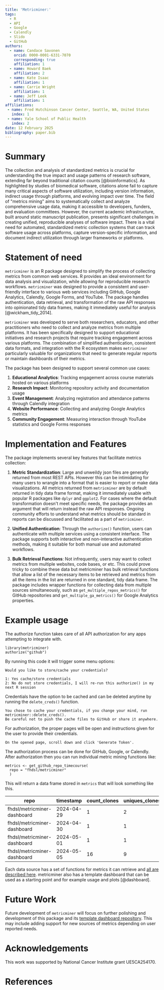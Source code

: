 ```yaml
---
title: 'Metricminer:'
tags:
  - R
  - API
  - Google
  - Calendly
  - Slido
  - GitHub
authors:
  - name: Candace Savonen
    orcid: 0000-0001-6331-7070
    corresponding: true
    affiliation: 1
  - name: Howard Baek
    affiliation: 2
  - name: Kate Isaac
    affiliation: 1
  - name: Carrie Wright
    affiliation: 1
  - name: Jeff Leek
    affiliation: 1
affiliations:
 - name: Fred Hutchinson Cancer Center, Seattle, WA, United States
   index: 1
 - name: Yale School of Public Health
   index: 2
date: 12 February 2025
bibliography: paper.bib
---
```


# Summary

The collection and analysis of standardized metrics is crucial for understanding the true impact and usage patterns of research software, extending far beyond traditional citation counts [@bioinformatics]. As highlighted by studies of biomedical software, citations alone fail to capture many critical aspects of software utilization, including version information, indirect usage through platforms, and evolving impact over time. The field of "metrics mining" aims to systematically collect and analyze comprehensive usage data, making it accessible to developers, funders, and evaluation committees. However, the current academic infrastructure, built around static manuscript publication, presents significant challenges in creating unified, reproducible analyses of software impact. There is a vital need for automated, standardized metric collection systems that can track software usage across platforms, capture version-specific information, and document indirect utilization through larger frameworks or platforms.

# Statement of need

`metricminer` is an R package designed to simplify the process of collecting metrics from common web services. R provides an ideal environment for data analysis and visualization, while allowing for reproducible research workflows. `metricminer` was designed to provide a consistent and user-friendly interface to various web services including GitHub, Google Analytics, Calendly, Google Forms, and YouTube. The package handles authentication, data retrieval, and transformation of the raw API responses into opinionated tidy data frames, making it immediately useful for analysis [@wickham_tidy_2014].

`metricminer` was developed to serve both researchers, educators, and other practitioners who need to collect and analyze metrics from multiple platforms. It has been specifically designed to support educational initiatives and research projects that require tracking engagement across various platforms. The combination of simplified authentication, consistent data formats, and integration with the R ecosystem makes `metricminer` particularly valuable for organizations that need to generate regular reports or maintain dashboards of their metrics.

The package has been designed to support several common use cases:

1. **Educational Analytics**: Tracking engagement across course materials hosted on various platforms
2. **Research Impact**: Monitoring repository activity and documentation usage
3. **Event Management**: Analyzing registration and attendance patterns through Calendly integration
4. **Website Performance**: Collecting and analyzing Google Analytics metrics
5. **Community Engagement**: Measuring interaction through YouTube statistics and Google Forms responses

# Implementation and Features

The package implements several key features that facilitate metrics collection:

1. **Metric Standardization**: Large and unweildy json files are generally returned from most REST APIs. However this can be intimidating for many users to wrangle into a format that is easier to report or make data visualizations. All metrics returned from  `metricminer` are by default returned in tidy data frame format, making it immediately usable with popular R packages like `dplyr` and `ggplot2`. For cases where the default transformation doesn't meet specific needs, the package provides an argument that will return instead the raw API responses. Ongoing community efforts to understand what metrics should be standard in reports can be discussed and facilitated as a part of `metricminer`.

2. **Unified Authentication**: Through the `authorize()` function, users can authenticate with multiple services using a consistent interface. The package supports both interactive and non-interactive authentication methods, making it suitable for both manual use and automated workflows.

3. **Bulk Retrieval Functions**: Not infrequently, users may want to collect metrics from multiple websites, code bases, or etc. This could prove tricky to combine these data but metricminer has bulk retrieval functions that allow a list of the necessary items to be retrieved and metrics from all the items in the list are returned in one standard, tidy data frame. The package includes wrapper functions for collecting data from multiple sources simultaneously, such as `get_multiple_repos_metrics()` for GitHub repositories and `get_multiple_ga_metrics()` for Google Analytics properties.

# Example usage

The authorize function takes care of all API authorization for any apps attempting to integrate with.

```
library(metricminer)
authorize("github")
```

By running this code it will trigger some menu options:
```
Would you like to store/cache your credentials?

1: Yes cache/store credentials
2: No do not store credentials, I will re-run this authorize() in my next R session
```
Credentials have the option to be cached and can be deleted anytime by running the `delete_creds()` function.
```
You chose to cache your credentials, if you change your mind, run metricminer::delete_creds().
Be careful not to push the cache files to GitHub or share it anywhere.
```
For authorization, the proper pages will be open and instructions given for the user to provide their credentials.
```
On the opened page, scroll down and click 'Generate Token'.
```

The authorization process can be done for GitHub, Google, or Calendly.
After authorization then you can run individual metric mining functions like:

```
metrics <- get_github_repo_timecourse(
  repo = "fhdsl/metricminer"
  )
```

This will return a data frame stored in `metrics` that will look something like this.

|repo|timestamp|count_clones|uniques_clones|count_views|uniques_views|
|---|---|---|---|---|---|
|fhdsl/metricminer-dashboard|2024-04-29|1|2|1|1|
|fhdsl/metricminer-dashboard|2024-04-30|1|1|5|1|
|fhdsl/metricminer-dashboard|2024-05-01|1|1|1|NA|
|fhdsl/metricminer-dashboard|2024-05-05|16|9|3|1|


Each data source has a set of functions for metrics it can retrieve and [all are described here](https://hutchdatascience.org/metricminer/).
metricminer also has a template dashboard that can be used as a starting point and for example usage and plots [@dashboard].

# Future Work

Future development of `metricminer` will focus on further polishing and development of this package and its [template dashboard repository](https://hutchdatascience.org/metricminer-dashboard/). This may include adding support for new sources of metrics depending on user reported needs.

# Acknowledgements

This work was supported by National Cancer Institute grant UE5CA254170.

# References
